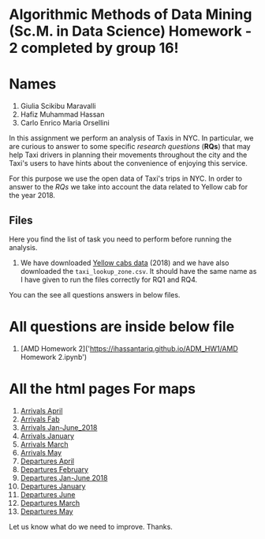 # Algorithmic Methods of Data Mining (Sc.M. in Data Science) Homework - 2 completed by group 16!
# Names
1. Giulia Scikibu Maravalli
2. Hafiz Muhammad Hassan
3. Carlo Enrico Maria Orsellini


In this assignment we perform an analysis of Taxis in NYC. In particular, we are curious to answer to some specific *research questions* (__RQs__) that may help Taxi drivers in planning their movements throughout the city and the Taxi's users to have hints about the convenience of enjoying this service.

For this purpose we use the open data of Taxi's trips in NYC. In order to answer to the *RQs* we take into account the data related to Yellow cab for the year 2018.

## Files
Here you find the list of task you need to perform before running the analysis.

1. We have downloaded [Yellow cabs data](http://www.nyc.gov/html/tlc/html/about/trip_record_data.shtml) (2018) and we have also downloaded the `taxi_lookup_zone.csv`. It should have the same name as I have given to run the files correctly for RQ1 and RQ4. 

You can the see all questions answers in below files.

# All questions are inside below file
1. [AMD Homework 2]('https://ihassantariq.github.io/ADM_HW1/AMD Homework 2.ipynb') 

# All the html pages For maps

1. [Arrivals April](https://ihassantariq.github.io/ADM_HW1/Arrivals_April.html) 
2. [Arrivals Fab](https://ihassantariq.github.io/ADM_HW1/Arrivals_February.html) 
3. [Arrivals Jan-June_2018](https://ihassantariq.github.io/ADM_HW1/Arrivals_Jan-June_2018.html)
4. [Arrivals January](https://ihassantariq.github.io/ADM_HW1/Arrivals_January.html)
5. [Arrivals March](https://ihassantariq.github.io/ADM_HW1/Arrivals_March.html)
6. [Arrivals May](https://ihassantariq.github.io/ADM_HW1/Arrivals_May.html)
7. [Departures April ](https://ihassantariq.github.io/ADM_HW1/Departures_April.html)
8. [Departures February](https://ihassantariq.github.io/ADM_HW1/Departures_February.html)
9. [Departures Jan-June 2018](https://ihassantariq.github.io/ADM_HW1/Departures_Jan-June_2018.html)
10. [Departures January](https://ihassantariq.github.io/ADM_HW1/Departures_January.html)
11. [Departures June](https://ihassantariq.github.io/ADM_HW1/Departures_June.html)
12. [Departures March](https://ihassantariq.github.io/ADM_HW1/Departures_March.html)
14. [Departures May](https://ihassantariq.github.io/ADM_HW1/Departures_May.html)

Let us know what do we need to improve. 
Thanks. 
